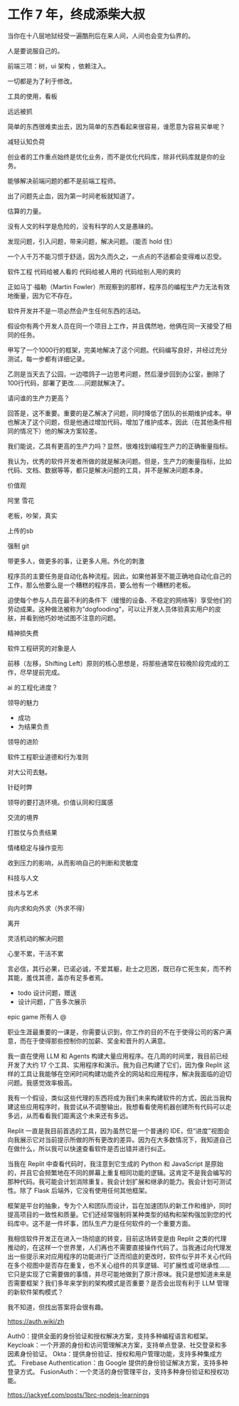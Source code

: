 # 工作 7 年，终成添柴大叔

当你在十八层地狱经受一遍酷刑后在来人间，人间也会变为仙界的。

人是要说服自己的。

前端三项：树，ui 架构 ，依赖注入。

一切都是为了利于修改。

工具的使用，看板


远远被抓


简单的东西很难卖出去，因为简单的东西看起来很容易，谁愿意为容易买单呢？


减轻认知负荷



创业者的工作重点始终是优化业务，而不是优化代码库，除非代码库就是你的业务。

能够解决前端问题的都不是前端工程师。

出了问题先止血，因为第一时间老板就知道了。

估算的力量。

没有人文的科学是危险的，没有科学的人文是愚昧的。

发现问题，引入问题，带来问题，解决问题。（能否 hold 住）

一个人千万不能习惯于舒适，因为久而久之，一点点的不适都会变得难以忍受。

软件工程
代码给被人看的
代码给被人用的
代码给别人用的爽的

正如马丁·福勒（Martin Fowler）所观察到的那样，程序员的编程生产力无法有效地衡量，因为它不存在。

软件开发并不是一项必然会产生任何东西的活动。

假设你有两个开发人员在同一个项目上工作，并且偶然地，他俩在同一天接受了相同的任务。

甲写了一个1000行的框架，完美地解决了这个问题。代码编写良好，并经过充分测试，每一步都有详细记录。

乙则是当天去了公园，一边喂鸽子一边思考问题，然后漫步回到办公室，删除了100行代码，部署了更改......问题就解决了。

请问谁的生产力更高？

回答是，这不重要。重要的是乙解决了问题，同时降低了团队的长期维护成本。甲也解决了这个问题，但是他通过增加代码，增加了维护成本，因此（在其他条件相同的情况下）他的解决方案较差。

我们能说，乙具有更高的生产力吗？显然，很难找到编程生产力的正确衡量指标。

我认为，优秀的软件开发者所做的就是解决问题。但是，生产力的衡量指标，比如代码、文档、数据等等，都只是解决问题的工具，并不是解决问题本身。

价值观

阿里 雪花

老板，吵架，真实

上传的sb

强制 git 

带更多人，做更多的事，让更多人用。外化的刺激

程序员的主要任务是自动化各种流程。因此，如果他甚至不能正确地自动化自己的工作，那么他要么是一个糟糕的程序员，要么他有一个糟糕的老板。

迫使每个参与人员在最不利的条件下（缓慢的设备、不稳定的网络等）享受他们的劳动成果。这种做法被称为“dogfooding”，可以让开发人员体验真实用户的皮肤，并看到他巧妙地试图不注意的问题。

精神损失费

软件工程研究的对象是人

前移（左移，Shifting Left）原则的核心思想是，将那些通常在较晚阶段完成的工作，尽早提前完成。

ai 的工程化进度？

领导的魅力
- 成功
- 为结果负责

领导的进阶

软件工程职业道德和行为准则

对大公司去魅。

针砭时弊

领导的要打造环境。价值认同和归属感

交流的境界

打胜仗与负责结果

情绪稳定与操作变形

收到压力的影响，从而影响自己的判断和灵敏度

科技与人文

技术与艺术

向内求和向外求（外求不得）

离开

灵活机动的解决问题

心里不累，干活不累

言必信，其行必果，已诺必诚，不爱其躯，赴士之厄困，既已存亡死生矣，而不矜其能，羞伐其德，盖亦有足多者焉。

- todo 设计问题，赠送
- 设计问题，广告多次展示

epic game 所有人 @    

职业生涯最重要的一课是，你需要认识到，你工作的目的不在于使得公司的客户满意，而在于使得那些控制你的加薪、奖金和晋升的人满意。

我一直在使用 LLM 和 Agents 构建大量应用程序。在几周的时间里，我目前已经开发了大约 17 个工具、实用程序和演示。我为自己构建了它们，因为像 Replit 这样的工具让我能够在空闲时间构建功能齐全的网站和应用程序，解决我面临的迫切问题。我感觉效率极高。

我有一个假设，类似这些代理的东西将成为我们未来构建软件的方式，因此当我构建这些应用程序时，我尝试从不调整输出，我想看看使用机器创建所有代码可以走多远，从而看看我们距离这个未来还有多远。

Replit 一直是我目前首选的工具，因为虽然它是一个普通的 IDE，但“进度”视图会向我展示它对当前提示所做的所有更改的差异。因为在大多数情况下，我知道自己在做什么，所以我可以快速查看软件是否出错并进行纠正。

当我在 Replit 中查看代码时，我注意到它生成的 Python 和 JavaScript 是原始的，并且它会频繁地在不同的屏幕上重复相同功能的逻辑。这肯定不是我会编写的那种代码。我可能会计划消除重复。我会计划扩展和继承的能力。我会计划可测试性。除了 Flask 后端外，它没有使用任何其他框架。

框架是平台的抽象，专为个人和团队而设计，旨在加速团队的新工作和维护，同时提高项目的一致性和质量。它们还经常强制将某种类型的结构和架构强加到您的代码库中。这不是一件坏事，团队生产力是任何软件的一个重要方面。

我相信软件开发正在进入一场彻底的转变，目前这场转变是由 Replit 之类的代理推动的，在这样一个世界里，人们再也不需要直接操作代码了。当我通过向代理发出一些提示来对应用程序的功能进行广泛而彻底的更改时，软件似乎并不关心代码在多个视图中是否存在重复，也不关心组件的共享逻辑、可扩展性或可继承性……它只是实现了它需要做的事情，并尽可能地做到了原汁原味。我只是想知道未来是否需要框架？我们多年来学到的架构模式是否重要？是否会出现有利于 LLM 管理的新软件架构模式？

我不知道，但找出答案将会很有趣。

https://auth.wiki/zh

Auth0：提供全面的身份验证和授权解决方案，支持多种编程语言和框架。
Keycloak：一个开源的身份和访问管理解决方案，支持单点登录、社交登录和多因素身份验证。
Okta：提供身份验证、授权和用户管理功能，支持多种集成方式。
Firebase Authentication：由 Google 提供的身份验证解决方案，支持多种登录方式。
FusionAuth：一个灵活的身份管理平台，支持多种身份验证和授权功能。

https://jackyef.com/posts/1brc-nodejs-learnings